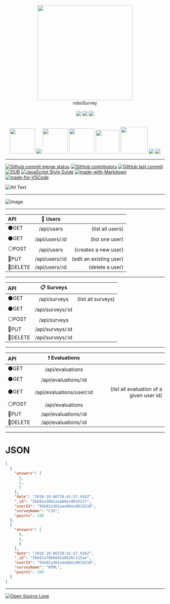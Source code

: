 <div align="center">
 <img src="https://preview.ibb.co/hw41m9/Robot.png" height="300"></a>
 <br> roboSurvey
</div>

<div align="center">
<br>
<a target="_blank" rel="noopener noreferrer" href="https://camo.githubusercontent.com/d24f2f8414437a9491ea3145cafd373167315d50/68747470733a2f2f666f7274686562616467652e636f6d2f696d616765732f6261646765732f6275696c742d776974682d6c6f76652e737667"><img src="https://camo.githubusercontent.com/d24f2f8414437a9491ea3145cafd373167315d50/68747470733a2f2f666f7274686562616467652e636f6d2f696d616765732f6261646765732f6275696c742d776974682d6c6f76652e737667" data-canonical-src="https://forthebadge.com/images/badges/built-with-love.svg" style="max-width:100%;"></a>
<a target="_blank" rel="noopener noreferrer" href="https://camo.githubusercontent.com/fd5718136c433ef04e3b2e9f7a66ae27dc023191/68747470733a2f2f666f7274686562616467652e636f6d2f696d616765732f6261646765732f6d6164652d776974682d6a6176617363726970742e737667"><img src="https://camo.githubusercontent.com/fd5718136c433ef04e3b2e9f7a66ae27dc023191/68747470733a2f2f666f7274686562616467652e636f6d2f696d616765732f6261646765732f6d6164652d776974682d6a6176617363726970742e737667" data-canonical-src="https://forthebadge.com/images/badges/made-with-javascript.svg" style="max-width:100%;"></a>
<a target="_blank" rel="noopener noreferrer" href="https://camo.githubusercontent.com/4d50177f3b0c044c99ffce53046b4c126b906593/687474703a2f2f466f7254686542616467652e636f6d2f696d616765732f6261646765732f6275696c742d62792d646576656c6f706572732e737667"><img src="https://camo.githubusercontent.com/4d50177f3b0c044c99ffce53046b4c126b906593/687474703a2f2f466f7254686542616467652e636f6d2f696d616765732f6261646765732f6275696c742d62792d646576656c6f706572732e737667" data-canonical-src="https://forthebadge.com/images/badges/for-you.svg" style="max-width:100%;"></a>
</div>
<br>

<div align="center">
<p><a href="https://facebook.github.io/react/" rel="nofollow"><img src="https://ubisafe.org/images/svg-logo-reactjs-4.png" height="80" style="max-width:100%;"></a>
<a href="https://webpack.github.io/" rel="nofollow"><img src="https://raw.githubusercontent.com/chentsulin/electron-react-boilerplate/master/internals/img/webpack-padded-90.png" style="max-width:100%;"></a>
<a href="https://git-scm.com/" rel="nofollow"><img src="https://git-scm.com/images/logos/downloads/Git-Icon-1788C.png" height="80" style="max-width:100%;"></a>
<a href="https://www.mongodb.com/"><img src="https://gcollazo.github.io/mongodbapp/assets/img/icon.png" height="80" style="max-width:100%;"></a>
<a href="https://material-ui.com/" rel="nofollow"><img src="https://material-ui.com/static/images/material-ui-logo.svg" height="75" style="max-width:100%;"></a>
<a href="https://nodejs.org/en/" rel="nofollow"><img src="https://www.logolynx.com/images/logolynx/ec/ec9224e14b7476e155b363056123d564.jpeg" height="85" style="max-width:100%;"></a>
<a href="https://facebook.github.io/jest/" rel="nofollow"><img src="https://raw.githubusercontent.com/chentsulin/electron-react-boilerplate/master/internals/img/jest-padded-90.png" style="max-width:100%;"></a>
<a href="https://yarnpkg.com/" rel="nofollow"><img src="https://raw.githubusercontent.com/chentsulin/electron-react-boilerplate/master/internals/img/yarn-padded-90.png" style="max-width:100%;"></a></p>
</div>
<hr>


[![Github commit merge status](https://img.shields.io/github/commit-status/badges/shields/master/5d4ab86b1b5ddfb3c4a70a70bd19932c52603b8c.svg)](https://github.com/ofuen/roboSurvey)
[![GitHub contributors](https://img.shields.io/github/contributors/ofuen/roboSurvey.svg)](https://github.com/ofuen/roboSurvey/)
[![GitHub last commit](https://img.shields.io/github/last-commit/ofuen/roboSurvey.svg)](https://github.com/ofuen/roboSurvey/)
[![DUB](https://img.shields.io/dub/l/vibe-d.svg)](https://opensource.org/licenses/MIT)
[![JavaScript Style Guide](https://img.shields.io/badge/code_style-standard-brightgreen.svg)](https://standardjs.com)
[![made-with-Markdown](https://img.shields.io/badge/Made%20with-Markdown-1f425f.svg)](http://commonmark.org)
[![made-for-VSCode](https://img.shields.io/badge/Made%20for-VSCode-1f425f.svg)](https://code.visualstudio.com/)




![Alt Text](https://cdn.dribbble.com/users/37530/screenshots/2937858/drib_blink_bot.gif)
***
![image](https://user-images.githubusercontent.com/19554935/46582075-9f41a600-ca0f-11e8-9fca-caa81f0d27de.png)
***
| API | :couple: Users |  |
| :---         |     :---:      |          ---: |
|  :black_circle:GET   |  /api/users    | (list all users)    |
|  :black_circle:GET     | /api/users/:id       | (list one user)      |
|  :white_circle:POST     | /api/users       | (creates a new user)      |
|  :large_blue_circle:PUT     | /api/users/:id       | (edit an existing user)      |
|  :red_circle:DELETE     | /api/users/:id       | (delete a user)      |
***
|  API | :clipboard: Surveys  |  |
| :---         |     :---:      |          ---: |
|  :black_circle:GET   | /api/surveys     | (list all surveys)    |
|  :black_circle:GET     | /api/surveys/:id       |       |
|  :white_circle:POST     | /api/surveys       |       |
|  :large_blue_circle:PUT     | /api/surveys/:id       |       |
|  :red_circle:DELETE     | /api/surveys/:id       |       |
***
|  API | :heavy_exclamation_mark: Evaluations  |  |
| :---         |     :---:      |          ---: |
|  :black_circle:GET   | /api/evaluations     |     |
|  :black_circle:GET     | /api/evaluations/:id       |       |
|  :black_circle:GET     | /api/evaluations/user/:id       | (list all evaluation of a given user id)      |
|  :white_circle:POST     | /api/evaluations       |       |
|  :large_blue_circle:PUT     | /api/evaluations/:id       |       |
|  :red_circle:DELETE     | /api/evaluations/:id       |      
***
# JSON
```json
[
  {
    "answers": [
      2,
      1,
      3
    ],
    "date": "2018-10-06T20:41:57.916Z",
    "_id": "5bb82a36b1aaa66ec0016217",
    "userId": "5bb82a361aaa66ec0016210",
    "surveyName": "CSS",
    "points": 100
  },
  {
    "answers": [
      0,
      2,
      0
    ],
    "date": "2018-10-06T20:41:57.916Z",
    "_id": "5bb91a79b6642a0b26c115ae",
    "userId": "5bb82a361aaa66ec0016210",
    "surveyName": "HTML",
    "points": 100
  }
]
```
***

[![Open Source Love](https://badges.frapsoft.com/os/v1/open-source-200x33.png?v=103)](https://opensource.org/licenses/MIT)

